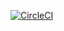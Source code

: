 [![CircleCI](https://circleci.com/gh/halfdan87/spring5-pet-clinic/tree/main.svg?style=svg)](https://circleci.com/gh/halfdan87/spring5-pet-clinic/tree/main)

